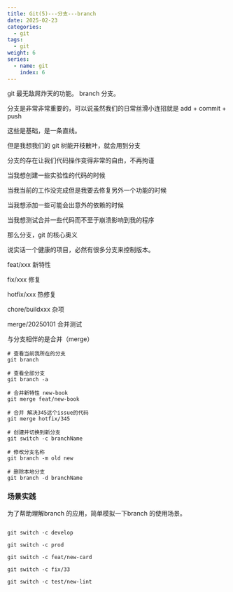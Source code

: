 ```yaml
---
title: Git(5)---分支---branch
date: 2025-02-23
categories:
  - git
tags:
  - git
weight: 6
series:
  - name: git
    index: 6
---
```


git 最无敌屌炸天的功能。  branch 分支。

分支是非常非常重要的，可以说虽然我们的日常丝滑小连招就是 add + commit + push

这些是基础，是一条直线。

但是我想我们的 git 树能开枝散叶，就会用到分支

分支的存在让我们代码操作变得非常的自由，不再拘谨

当我想创建一些实验性的代码的时候

当我当前的工作没完成但是我要去修复另外一个功能的时候

当我想添加一些可能会出意外的依赖的时候

当我想测试合并一些代码而不至于崩溃影响到我的程序

那么分支，git 的核心奥义

说实话一个健康的项目，必然有很多分支来控制版本。

feat/xxx  新特性

fix/xxx 修复

hotfix/xxx 热修复

chore/buildxxx 杂项

merge/20250101  合并测试

与分支相伴的是合并（merge）

``` shell
# 查看当前我所在的分支
git branch

# 查看全部分支
git branch -a

# 合并新特性 new-book
git merge feat/new-book

# 合并 解决345这个issue的代码
git merge hotfix/345

```

```shell
# 创建并切换到新分支
git switch -c branchName

# 修改分支名称
git branch -m old new 

# 删除本地分支
git branch -d branchName

```

### 场景实践

为了帮助理解branch 的应用，简单模拟一下branch 的使用场景。

```

git switch -c develop

git switch -c prod

git switch -c feat/new-card

git switch -c fix/33

git switch -c test/new-lint

```

